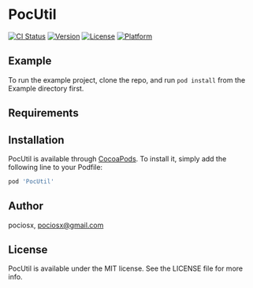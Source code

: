 # PocUtil

[![CI Status](https://img.shields.io/travis/pociosx/PocUtil.svg?style=flat)](https://travis-ci.org/pociosx/PocUtil)
[![Version](https://img.shields.io/cocoapods/v/PocUtil.svg?style=flat)](https://cocoapods.org/pods/PocUtil)
[![License](https://img.shields.io/cocoapods/l/PocUtil.svg?style=flat)](https://cocoapods.org/pods/PocUtil)
[![Platform](https://img.shields.io/cocoapods/p/PocUtil.svg?style=flat)](https://cocoapods.org/pods/PocUtil)

## Example

To run the example project, clone the repo, and run `pod install` from the Example directory first.

## Requirements

## Installation

PocUtil is available through [CocoaPods](https://cocoapods.org). To install
it, simply add the following line to your Podfile:

```ruby
pod 'PocUtil'
```

## Author

pociosx, pociosx@gmail.com

## License

PocUtil is available under the MIT license. See the LICENSE file for more info.
